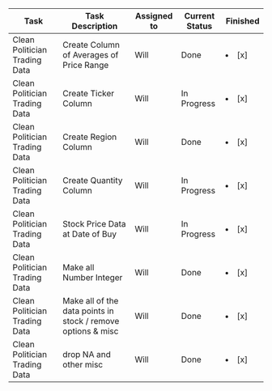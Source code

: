 | Task           | Task Description | Assigned to   | Current Status | Finished | 
|----------------|---------------|---------------|----------------|-----------|
| Clean Politician Trading Data | Create Column of Averages of Price Range | Will   | Done   |   <li> [x] </li>  |
| Clean Politician Trading Data | Create Ticker Column | Will   | In Progress   |   <li> [x] </li>  |
| Clean Politician Trading Data | Create Region Column | Will   | Done   |   <li> [x] </li>  |
| Clean Politician Trading Data | Create Quantity Column | Will   | In Progress   |   <li> [x] </li>  |
| Clean Politician Trading Data | Stock Price Data at Date of Buy | Will   | In Progress   |   <li> [x] </li>  |
| Clean Politician Trading Data| Make all Number Integer | Will   | Done   |   <li> [x] </li>  |
| Clean Politician Trading Data| Make all of the data points in stock / remove options & misc | Will   | Done   |   <li> [x] </li>  |
| Clean Politician Trading Data| drop NA and other misc | Will   | Done   |   <li> [x] </li>  |
